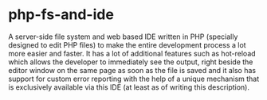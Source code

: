 # php-fs-and-ide

A server-side file system and web based IDE written in PHP (specially designed to edit PHP files) to make the entire development process a lot more easier and faster. It has a lot of additional features such as hot-reload which allows the developer to immediately see the output, right beside the editor window on the same page as soon as the file is saved and it also has support for custom error reporting with the help of a unique mechanism that is exclusively available via this IDE (at least as of writing this description).
